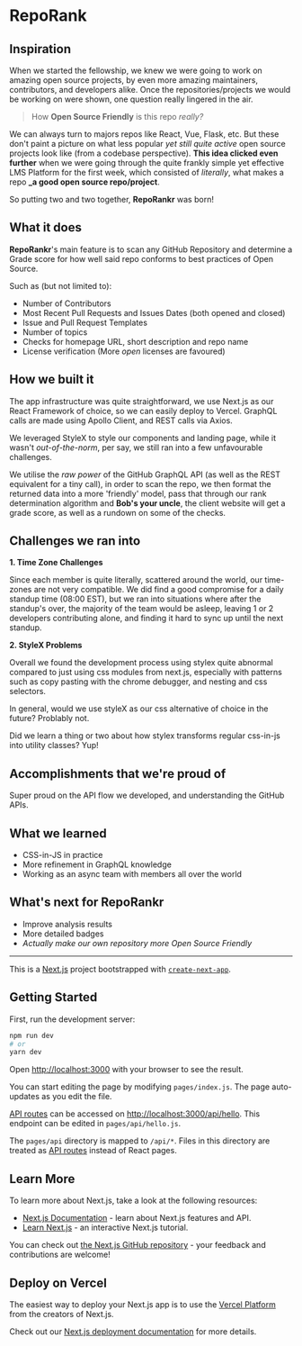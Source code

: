 # RepoRank

## Inspiration

When we started the fellowship, we knew we were going to work on amazing open source projects, by even more amazing maintainers, contributors, and developers alike. Once the repositories/projects we would be working on were shown, one question really lingered in the air. 

> How **Open Source Friendly** is this repo *really?*

We can always turn to majors repos like React, Vue, Flask, etc. But these don't paint a picture on what less popular *yet still quite active* open source projects look like (from a codebase perspective). **This idea clicked even further** when we were going through the quite frankly simple yet effective LMS Platform for the first week, which consisted of *literally*, what makes a repo **_a good open source repo/project**. 

So putting two and two together, **RepoRankr** was born!

## What it does

**RepoRankr**'s main feature is to scan any GitHub Repository and determine a Grade score for how well said repo conforms to best practices of Open Source. 

Such as (but not limited to):

- Number of Contributors
- Most Recent Pull Requests and Issues Dates (both opened and closed)
- Issue and Pull Request Templates
- Number of topics
- Checks for homepage URL, short description and repo name
- License verification (More *open* licenses are favoured)

## How we built it

The app infrastructure was quite straightforward, we use Next.js as our React Framework of choice, so we can easily deploy to Vercel. GraphQL calls are made using Apollo Client, and REST calls via Axios.

We leveraged StyleX to style our components and landing page, while it wasn't *out-of-the-norm*, per say, we still ran into a few unfavourable challenges.

We utilise the *raw power* of the GitHub GraphQL API (as well as the REST equivalent for a tiny call), in order to scan the repo, we then format the returned data into a more 'friendly' model, pass that through our rank determination algorithm  and **Bob's your uncle**, the client website will get a grade score, as well as a rundown on some of the checks.

## Challenges we ran into

**1. Time Zone Challenges**

Since each member is quite literally, scattered around the world, our time-zones are not very compatible. We did find a good compromise for a daily standup time (08:00 EST), but we ran into situations where after the standup's over, the majority of the team would be asleep, leaving 1 or 2 developers contributing alone, and finding it hard to sync up until the next standup.

**2. StyleX Problems**

Overall we found the development process using stylex quite abnormal compared to just using css modules from next.js, especially with patterns such as copy pasting with the chrome debugger, and nesting and css selectors. 

In general, would we use styleX as our css alternative of choice in the future? Problably not.

Did we learn a thing or two about how stylex transforms regular css-in-js into utility classes? Yup!

## Accomplishments that we're proud of

Super proud on the API flow we developed, and understanding the GitHub APIs.

## What we learned

- CSS-in-JS in practice
- More refinement in GraphQL knowledge
- Working as an async team with members all over the world

## What's next for RepoRankr

- Improve analysis results
- More detailed badges
- *Actually make our own repository more Open Source Friendly*


---

This is a [Next.js](https://nextjs.org/) project bootstrapped with [`create-next-app`](https://github.com/vercel/next.js/tree/canary/packages/create-next-app).

## Getting Started

First, run the development server:

```bash
npm run dev
# or
yarn dev
```

Open [http://localhost:3000](http://localhost:3000) with your browser to see the result.

You can start editing the page by modifying `pages/index.js`. The page auto-updates as you edit the file.

[API routes](https://nextjs.org/docs/api-routes/introduction) can be accessed on [http://localhost:3000/api/hello](http://localhost:3000/api/hello). This endpoint can be edited in `pages/api/hello.js`.

The `pages/api` directory is mapped to `/api/*`. Files in this directory are treated as [API routes](https://nextjs.org/docs/api-routes/introduction) instead of React pages.

## Learn More

To learn more about Next.js, take a look at the following resources:

- [Next.js Documentation](https://nextjs.org/docs) - learn about Next.js features and API.
- [Learn Next.js](https://nextjs.org/learn) - an interactive Next.js tutorial.

You can check out [the Next.js GitHub repository](https://github.com/vercel/next.js/) - your feedback and contributions are welcome!

## Deploy on Vercel

The easiest way to deploy your Next.js app is to use the [Vercel Platform](https://vercel.com/new?utm_medium=default-template&filter=next.js&utm_source=create-next-app&utm_campaign=create-next-app-readme) from the creators of Next.js.

Check out our [Next.js deployment documentation](https://nextjs.org/docs/deployment) for more details.
